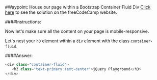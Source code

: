 #Waypoint: House our page within a Bootstrap Container Fluid Div
<a href="http://freecodecamp.com/challenges/Waypoint:%20House%20our%20page%20within%20a%20Bootstrap%20Container%20Fluid%20Div?solution=%3Cdiv%20class%3D%22container-fluid%22%3E%0A%20%20%20%3Ch3%20class%3D%22text-primary%20text-center%22%3EjQuery%20Playground%3C%2Fh3%3E%0A%3C%2Fdiv%3E%0A%0A%0A" target="_blank">Click here</a> to see the solution on the freeCodeCamp website.


####Instructions:
<p class="wrappable negative-10">Now let&apos;s make sure all the content on your page is mobile-responsive.</p><p class="wrappable negative-10">Let&apos;s nest your <code>h3</code> element within a <code>div</code> element with the class <code>container-fluid</code>.</p><div class="negative-bottom-margin-30"></div>


####Answer:
```javascript
<div class="container-fluid">
   <h3 class="text-primary text-center">jQuery Playground</h3>
</div>



```